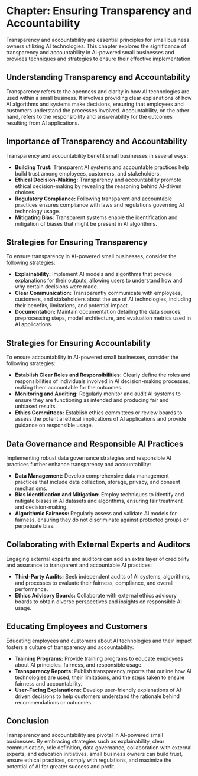 Chapter: Ensuring Transparency and Accountability
=================================================

Transparency and accountability are essential principles for small business owners utilizing AI technologies. This chapter explores the significance of transparency and accountability in AI-powered small businesses and provides techniques and strategies to ensure their effective implementation.

Understanding Transparency and Accountability
---------------------------------------------

Transparency refers to the openness and clarity in how AI technologies are used within a small business. It involves providing clear explanations of how AI algorithms and systems make decisions, ensuring that employees and customers understand the processes involved. Accountability, on the other hand, refers to the responsibility and answerability for the outcomes resulting from AI applications.

Importance of Transparency and Accountability
---------------------------------------------

Transparency and accountability benefit small businesses in several ways:

* **Building Trust:** Transparent AI systems and accountable practices help build trust among employees, customers, and stakeholders.
* **Ethical Decision-Making:** Transparency and accountability promote ethical decision-making by revealing the reasoning behind AI-driven choices.
* **Regulatory Compliance:** Following transparent and accountable practices ensures compliance with laws and regulations governing AI technology usage.
* **Mitigating Bias:** Transparent systems enable the identification and mitigation of biases that might be present in AI algorithms.

Strategies for Ensuring Transparency
------------------------------------

To ensure transparency in AI-powered small businesses, consider the following strategies:

* **Explainability:** Implement AI models and algorithms that provide explanations for their outputs, allowing users to understand how and why certain decisions were made.
* **Clear Communication:** Transparently communicate with employees, customers, and stakeholders about the use of AI technologies, including their benefits, limitations, and potential impact.
* **Documentation:** Maintain documentation detailing the data sources, preprocessing steps, model architecture, and evaluation metrics used in AI applications.

Strategies for Ensuring Accountability
--------------------------------------

To ensure accountability in AI-powered small businesses, consider the following strategies:

* **Establish Clear Roles and Responsibilities:** Clearly define the roles and responsibilities of individuals involved in AI decision-making processes, making them accountable for the outcomes.
* **Monitoring and Auditing:** Regularly monitor and audit AI systems to ensure they are functioning as intended and producing fair and unbiased results.
* **Ethics Committees:** Establish ethics committees or review boards to assess the potential ethical implications of AI applications and provide guidance on responsible usage.

Data Governance and Responsible AI Practices
--------------------------------------------

Implementing robust data governance strategies and responsible AI practices further enhance transparency and accountability:

* **Data Management:** Develop comprehensive data management practices that include data collection, storage, privacy, and consent mechanisms.
* **Bias Identification and Mitigation:** Employ techniques to identify and mitigate biases in AI datasets and algorithms, ensuring fair treatment and decision-making.
* **Algorithmic Fairness:** Regularly assess and validate AI models for fairness, ensuring they do not discriminate against protected groups or perpetuate bias.

Collaborating with External Experts and Auditors
------------------------------------------------

Engaging external experts and auditors can add an extra layer of credibility and assurance to transparent and accountable AI practices:

* **Third-Party Audits:** Seek independent audits of AI systems, algorithms, and processes to evaluate their fairness, compliance, and overall performance.
* **Ethics Advisory Boards:** Collaborate with external ethics advisory boards to obtain diverse perspectives and insights on responsible AI usage.

Educating Employees and Customers
---------------------------------

Educating employees and customers about AI technologies and their impact fosters a culture of transparency and accountability:

* **Training Programs:** Provide training programs to educate employees about AI principles, fairness, and responsible usage.
* **Transparency Reports:** Publish transparency reports that outline how AI technologies are used, their limitations, and the steps taken to ensure fairness and accountability.
* **User-Facing Explanations:** Develop user-friendly explanations of AI-driven decisions to help customers understand the rationale behind recommendations or outcomes.

Conclusion
----------

Transparency and accountability are pivotal in AI-powered small businesses. By embracing strategies such as explainability, clear communication, role definition, data governance, collaboration with external experts, and education initiatives, small business owners can build trust, ensure ethical practices, comply with regulations, and maximize the potential of AI for greater success and profit.
